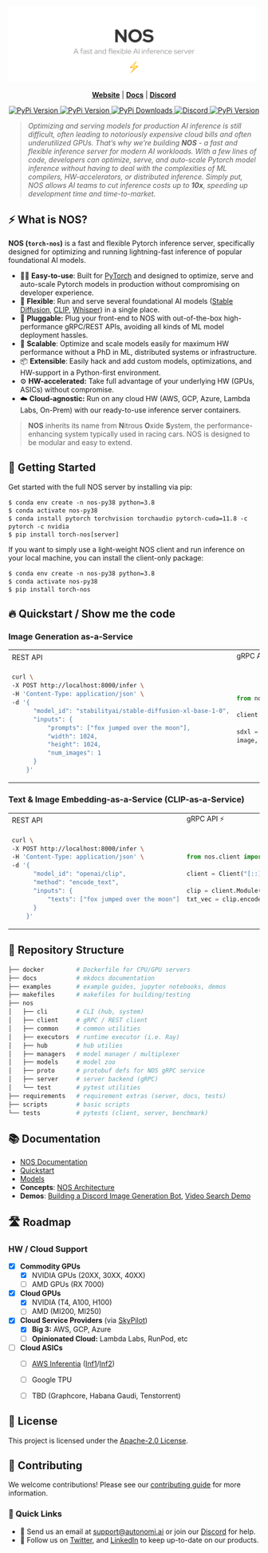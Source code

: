 <center><img src="./docs/assets/nos-header.svg" alt="Nitrous Oxide for your AI Infrastructure"></center>

<p align="center">
<a href="https://nos.run/"><b>Website</b></a> | <a href="https://docs.nos.run/"><b>Docs</b></a> |  <a href="https://discord.gg/QAGgvTuvgg"><b>Discord</b></a>
</p>

<p align="center">
<a href="https://pypi.org/project/torch-nos/">
    <img alt="PyPi Version" src="https://badge.fury.io/py/torch-nos.svg">
</a>
<a href="https://pypi.org/project/torch-nos/">
    <img alt="PyPi Version" src="https://img.shields.io/pypi/pyversions/torch-nos">
</a>
<a href="https://pypi.org/project/torch-nos/">
    <img alt="PyPi Downloads" src="https://img.shields.io/pypi/dm/torch-nos">
</a>
<a href="https://discord.gg/QAGgvTuvgg">
    <img alt="Discord" src="https://img.shields.io/badge/discord-chat-purple?color=%235765F2&label=discord&logo=discord">
</a>
<a href="https://twitter.com/autonomi_ai">
    <img alt="PyPi Version" src="https://img.shields.io/twitter/follow/autonomi_ai.svg?style=social&logo=twitter">
</a>

</p>


> *Optimizing and serving models for production AI inference is still difficult, often leading to notoriously expensive cloud bills and often underutilized GPUs. That’s why we’re building **NOS** - a fast and flexible inference server for modern AI workloads. With a few lines of code, developers can optimize, serve, and auto-scale Pytorch model inference without having to deal with the complexities of ML compilers, HW-accelerators, or distributed inference. Simply put, NOS allows AI teams to cut inference costs up to **10x**, speeding up development time and time-to-market.*

## ⚡️ What is NOS?
**NOS (`torch-nos`)** is a fast and flexible Pytorch inference server, specifically designed for optimizing and running lightning-fast inference of popular foundational AI models.

- 👩‍💻 **Easy-to-use**: Built for [PyTorch](https://pytorch.org/) and designed to optimize, serve and auto-scale Pytorch models in production without compromising on developer experience.
- 🥷 **Flexible**: Run and serve several foundational AI models ([Stable Diffusion](https://huggingface.co/stabilityai/stable-diffusion-xl-base-1.0), [CLIP](https://huggingface.co/openai/clip-vit-base-patch32), [Whisper](https://huggingface.co/openai/whisper-large-v2)) in a single place.
- 🔌 **Pluggable:** Plug your front-end to NOS with out-of-the-box high-performance gRPC/REST APIs, avoiding all kinds of ML model deployment hassles.
- 🚀 **Scalable**: Optimize and scale models easily for maximum HW performance without a PhD in ML, distributed systems or infrastructure.
- 📦 **Extensible**: Easily hack and add custom models, optimizations, and HW-support in a Python-first environment.
- ⚙️ **HW-accelerated:** Take full advantage of your underlying HW (GPUs, ASICs) without compromise.
- ☁️ **Cloud-agnostic:** Run on any cloud HW (AWS, GCP, Azure, Lambda Labs, On-Prem) with our ready-to-use inference server containers.


> **NOS** inherits its name from **N**itrous **O**xide **S**ystem, the performance-enhancing system typically used in racing cars. NOS is designed to be modular and easy to extend.


## 🚀 Getting Started

Get started with the full NOS server by installing via pip:

  ```shell
  $ conda env create -n nos-py38 python=3.8
  $ conda activate nos-py38
  $ conda install pytorch torchvision torchaudio pytorch-cuda=11.8 -c pytorch -c nvidia
  $ pip install torch-nos[server]
  ```

If you want to simply use a light-weight NOS client and run inference on your local machine, you can install the client-only package:

  ```shell
  $ conda env create -n nos-py38 python=3.8
  $ conda activate nos-py38
  $ pip install torch-nos
  ```

## 🔥 Quickstart / Show me the code

### Image Generation as-a-Service


<table>
<tr>
<td> REST API </td>
<td> gRPC API ⚡ </td>
</tr>
<tr>
<td>

```bash
curl \
-X POST http://localhost:8000/infer \
-H 'Content-Type: application/json' \
-d '{
      "model_id": "stabilityai/stable-diffusion-xl-base-1-0",
      "inputs": {
          "prompts": ["fox jumped over the moon"],
          "width": 1024,
          "height": 1024,
          "num_images": 1
      }
    }'
```

</td>
<td>

```python
from nos.client import Client

client = Client("[::]:50051")

sdxl = client.Module("stabilityai/stable-diffusion-xl-base-1-0")
image, = sdxl(prompts=["fox jumped over the moon"],
              width=1024, height=1024, num_images=1)
```

</td>
</tr>
</table>

### Text & Image Embedding-as-a-Service (CLIP-as-a-Service)

<table>
<tr>
<td> REST API </td>
<td> gRPC API ⚡ </td>
</tr>
<tr>
<td>

```bash
curl \
-X POST http://localhost:8000/infer \
-H 'Content-Type: application/json' \
-d '{
      "model_id": "openai/clip",
      "method": "encode_text",
      "inputs": {
          "texts": ["fox jumped over the moon"]
      }
    }'
```

</td>
<td>

```python
from nos.client import Client

client = Client("[::]:50051")

clip = client.Module("openai/clip")
txt_vec = clip.encode_text(text=["fox jumped over the moon"])
```
</td>
</tr>
</table>


## 📂 Repository Structure

```bash
├── docker         # Dockerfile for CPU/GPU servers
├── docs           # mkdocs documentation
├── examples       # example guides, jupyter notebooks, demos
├── makefiles      # makefiles for building/testing
├── nos
│   ├── cli        # CLI (hub, system)
│   ├── client     # gRPC / REST client
│   ├── common     # common utilities
│   ├── executors  # runtime executor (i.e. Ray)
│   ├── hub        # hub utilies
│   ├── managers   # model manager / multiplexer
│   ├── models     # model zoo
│   ├── proto      # protobuf defs for NOS gRPC service
│   ├── server     # server backend (gRPC)
│   └── test       # pytest utilities
├── requirements   # requirement extras (server, docs, tests)
├── scripts        # basic scripts
└── tests          # pytests (client, server, benchmark)
```

## 📚 Documentation

- [NOS Documentation](https://docs.nos.run/)
- [Quickstart](https://docs.nos.run/docs/quickstart.html)
- [Models](https://docs.nos.run/docs/models/supported-models.html)
- **Concepts**: [NOS Architecture](https://docs.nos.run/docs/concepts/architecture-overview.html)
- **Demos**: [Building a Discord Image Generation Bot](https://docs.nos.run/docs/demos/discord-bot.html), [Video Search Demo](https://docs.nos.run/docs/demos/video-search.html)

## 🛣 Roadmap

### HW / Cloud Support

- [x] **Commodity GPUs**
    - [x] NVIDIA GPUs (20XX, 30XX, 40XX)
    - [ ] AMD GPUs (RX 7000)

- [x] **Cloud GPUs**
    - [x] NVIDIA (T4, A100, H100)
    - [ ] AMD (MI200, MI250)

- [x] **Cloud Service Providers** (via [SkyPilot](https://github.com/skypilot-org/skypilot))
    - [x] **Big 3:** AWS, GCP, Azure
    - [ ] **Opinionated Cloud:** Lambda Labs, RunPod, etc

- [ ] **Cloud ASICs**
    - [ ] [AWS Inferentia](https://aws.amazon.com/machine-learning/inferentia/) ([Inf1](https://aws.amazon.com/ec2/instance-types/inf1/)/[Inf2](https://aws.amazon.com/ec2/instance-types/inf2/))
    - [ ] Google TPU
    - [ ] TBD (Graphcore, Habana Gaudi, Tenstorrent)


## 📄 License

This project is licensed under the [Apache-2.0 License](LICENSE).


## 🤝 Contributing
We welcome contributions! Please see our [contributing guide](CONTRIBUTING.md) for more information.

### 🔗  Quick Links

* 💬 Send us an email at [support@autonomi.ai](mailto:support@autonomi.ai) or join our [Discord](https://discord.gg/QAGgvTuvgg) for help.
* 📣 Follow us on [Twitter](https://twitter.com/autonomi\_ai), and [LinkedIn](https://www.linkedin.com/company/autonomi-ai) to keep up-to-date on our products.
